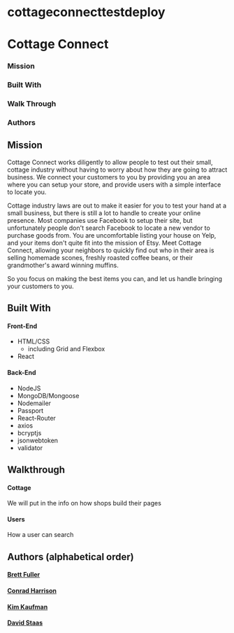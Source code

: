 # cottageconnecttestdeploy

# Cottage Connect

### Mission
### Built With
### Walk Through
### Authors

## Mission

Cottage Connect works diligently to allow people to test out their small, cottage industry without having to worry about how they are going to attract business. We connect your customers to you by providing you an area where you can setup your store, and provide users with a simple interface to locate you.

Cottage industry laws are out to make it easier for you to test your hand at a small business, but there is still a lot to handle to create your online presence. Most companies use Facebook to setup their site, but unfortunately people don't search Facebook to locate a new vendor to purchase goods from. You are uncomfortable listing your house on Yelp, and your items don't quite fit into the mission of Etsy. Meet Cottage Connect, allowing your neighbors to quickly find out who in their area is selling homemade scones, freshly roasted coffee beans, or their grandmother's award winning muffins.

So you focus on making the best items you can, and let us handle bringing your customers to you.

## Built With

  #### Front-End
  * HTML/CSS
    * including Grid and Flexbox
  * React
  
  #### Back-End
  * NodeJS
  * MongoDB/Mongoose
  * Nodemailer
  * Passport
  * React-Router
  * axios
  * bcryptjs
  * jsonwebtoken
  * validator

## Walkthrough 

  #### Cottage
  We will put in the info on how shops build their pages
  
  #### Users
  How a user can search

## Authors (alphabetical order)

  #### [Brett Fuller](https://github.com/bfuller123)
  #### [Conrad Harrison](https://github.com/RadCon4)
  #### [Kim Kaufman](https://github.com/kimgomizzou)
  #### [David Staas](https://github.com/DavidStaas) 
